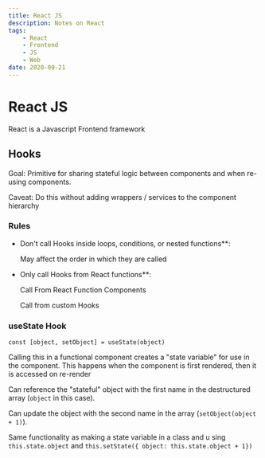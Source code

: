 ```yaml
---
title: React JS
description: Notes on React
tags: 
    - React
    - Frontend
    - JS
    - Web
date: 2020-09-21
---
```


# React JS


React is a Javascript Frontend framework

## Hooks

Goal: Primitive for sharing stateful logic between components and when re-using components.

Caveat: Do this without adding wrappers / services to the component hierarchy

### Rules

- Don't call Hooks inside loops, conditions, or nested functions**:

    May affect the order in which they are called

- Only call Hooks from React functions**:

    Call From React Function Components

    Call from custom Hooks

### useState Hook

`const [object, setObject] = useState(object)` 

Calling this in a functional component creates a "state variable" for use in the component. This happens when the component is first rendered, then it is accessed on re-render

Can reference the "stateful" object with the first name in the destructured array (`object` in this case).

Can update the object with the second name in the array (`setObject(object + 1)`).

Same functionality as making a state variable in a class and u sing `this.state.object` and `this.setState({ object: this.state.object + 1})`